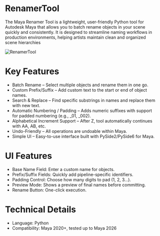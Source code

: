 # RenamerTool
 The Maya Renamer Tool is a lightweight, user-friendly Python tool for Autodesk Maya that allows you to batch rename objects in your scene quickly and consistently.
 It is designed to streamline naming workflows in production environments, helping artists maintain clean and organized scene hierarchies

![RenamerTool](https://github.com/user-attachments/assets/6146a115-83f1-400c-ab92-62fba313d5e1)

# Key Features
- Batch Rename – Select multiple objects and rename them in one go.
- Custom Prefix/Suffix – Add custom text to the start or end of object names.
- Search & Replace – Find specific substrings in names and replace them with new text.
- Automatic Numbering / Padding – Adds numeric suffixes with support for padded numbering (e.g., _01, _002).
- Alphabetical Increment Support – After Z, tool automatically continues with AA, AB, etc.
- Undo-Friendly – All operations are undoable within Maya.
- Simple UI – Easy-to-use interface built with PySide2/PySide6 for Maya.

# UI Features
- Base Name Field: Enter a custom name for objects.
- Prefix/Suffix Fields: Quickly add pipeline-specific identifiers.
- Padding Control: Choose how many digits to pad (1, 2, 3...).
- Preview Mode: Shows a preview of final names before committing.
- Rename Button: One-click execution.

# Technical Details
- Language: Python
- Compatibility: Maya 2020+, tested up to Maya 2026
